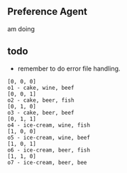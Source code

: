 ## Preference Agent

am doing
















## todo 
- remember to do error file handling.


```o0 - cake, wine, fish
[0, 0, 0]
o1 - cake, wine, beef
[0, 0, 1]
o2 - cake, beer, fish
[0, 1, 0]
o3 - cake, beer, beef
[0, 1, 1]
o4 - ice-cream, wine, fish
[1, 0, 0]
o5 - ice-cream, wine, beef
[1, 0, 1]
o6 - ice-cream, beer, fish
[1, 1, 0]
o7 - ice-cream, beer, bee